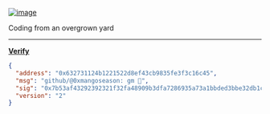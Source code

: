 [![image](https://github.com/0xmangoseason/0xmangoseason/assets/158004027/3d922e5a-2483-4c76-81c8-0f29e23100ca)](https://foundation.app/@nicholashuggins/nicholashuggins/3)

Coding from an overgrown yard

---
[**Verify**](https://app.mycrypto.com/verify-message)
```json
{
  "address": "0x632731124b1221522d8ef43cb9835fe3f3c16c45",
  "msg": "github/@0xmangoseason: gm 🤫",
  "sig": "0x7b53af43292392321f32fa48909b3dfa7286935a73a1bbded3bbe32db1c0aa212e2958429d187dd54fb46b191440072ef7816eff24999976b5ae372eb08e7d051c",
  "version": "2"
}
```
